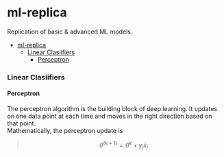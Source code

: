 # ml-replica
Replication of basic &amp; advanced ML models.
- [ml-replica](#ml-replica)
    - [Linear Clasiifiers](#linear-clasiifiers)
      - [Perceptron](#perceptron)

### Linear Clasiifiers

#### Perceptron 
The perceptron algorithm is the building block of deep learning. It updates on one data point at each time and moves in the right direction based on that point. <br>
Mathematically, the perceptron update is
> $$\bar{\theta}^{(k+1)}=\bar{\theta}^{k}+y_i\bar{x}_i$$
